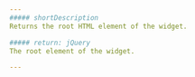 ```yaml
---
##### shortDescription
Returns the root HTML element of the widget.

##### return: jQuery
The root element of the widget.

---
```


